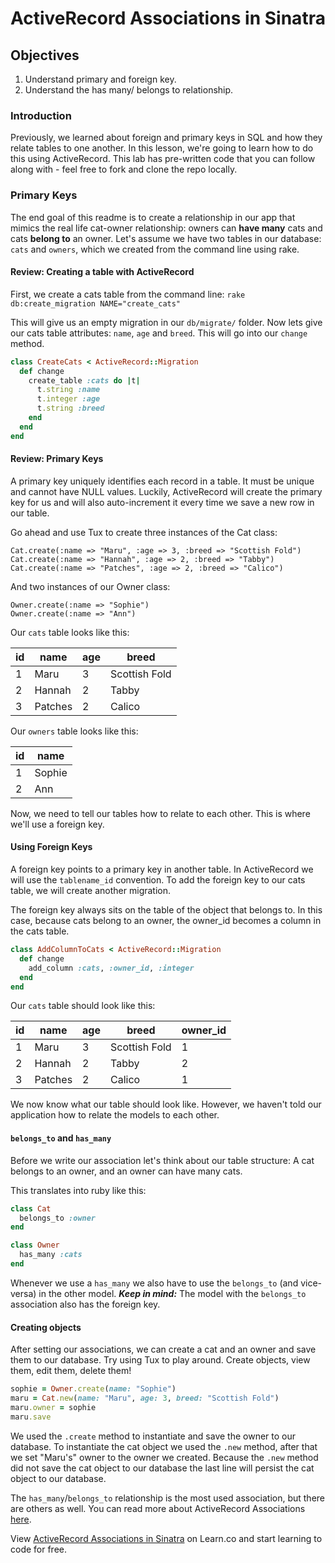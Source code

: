 # ActiveRecord Associations in Sinatra

## Objectives

1. Understand primary and foreign key.
2. Understand the has many/ belongs to relationship.

### Introduction 

Previously, we learned about foreign and primary keys in SQL and how they relate tables to one another. In this lesson, we're going to learn how to do this using ActiveRecord. This lab has pre-written code that you can follow along with - feel free to fork and clone the repo locally.

### Primary Keys

The end goal of this readme is to create a relationship in our app that mimics the real life cat-owner relationship: owners can **have many** cats and cats **belong to** an owner. Let's assume we have two tables in our database: `cats` and `owners`, which we created from the command line using rake.

#### Review: Creating a table with ActiveRecord

First, we create a cats table from the command line:
`rake db:create_migration NAME="create_cats"`

This will give us an empty migration in our `db/migrate/` folder. Now lets give our cats table attributes: `name`, `age` and `breed`. This will go into our `change` method.

```ruby
class CreateCats < ActiveRecord::Migration
  def change
    create_table :cats do |t|
      t.string :name
      t.integer :age
      t.string :breed
    end
  end
end
```

#### Review: Primary Keys
 
A primary key uniquely identifies each record in a table. It must be unique and cannot have NULL values. Luckily, ActiveRecord will create the primary key for us and will also auto-increment it every time we save a new row in our table.

Go ahead and use Tux to create three instances of the Cat class:

```
Cat.create(:name => "Maru", :age => 3, :breed => "Scottish Fold")
Cat.create(:name => "Hannah", :age => 2, :breed => "Tabby")
Cat.create(:name => "Patches", :age => 2, :breed => "Calico")
```

And two instances of our Owner class:

```
Owner.create(:name => "Sophie")
Owner.create(:name => "Ann")

```
Our `cats` table looks like this:

| id  | name    | age | breed         |
|-----|-----    |-----|------         |
| 1   | Maru    | 3   | Scottish Fold |
| 2   | Hannah  | 2   | Tabby         |
| 3   | Patches | 2   | Calico        |


Our `owners` table looks like this:

| id  | name      |
|-----|-----      |
| 1   | Sophie    |
| 2   | Ann       |

Now, we need to tell our tables how to relate to each other. This is where we'll use a foreign key.

#### Using Foreign Keys

A foreign key points to a primary key in another table. In ActiveRecord we will use the `tablename_id` convention. To add the foreign key to our cats table, we will create another migration. 

The foreign key always sits on the table of the object that belongs to. In this case, because cats belong to an owner, the owner_id becomes a column in the cats table.

```ruby
class AddColumnToCats < ActiveRecord::Migration
  def change
    add_column :cats, :owner_id, :integer
  end
end
```

Our `cats` table should look like this:

| id  | name    | age | breed         | owner_id |
|-----|-----    |-----|------         |-----     |
| 1   | Maru    | 3   | Scottish Fold | 1        |
| 2   | Hannah  | 2   | Tabby         | 2        |
| 3   | Patches | 2   | Calico        | 1        |


We now know what our table should look like. However, we haven't told our application how to relate the models to each other.


#### `belongs_to` and `has_many` 

Before we write our association let's think about our table structure: A cat belongs to an owner, and an owner can have many cats.

This translates into ruby like this:

```ruby
class Cat
  belongs_to :owner
end
```

```ruby
class Owner
  has_many :cats
end
```
Whenever we use a `has_many` we also have to use the `belongs_to` (and vice-versa) in the other model. ***Keep in mind:*** The model with the `belongs_to` association also has the foreign key.


#### Creating objects

After setting our associations, we can create a cat and an owner and save them to our database. Try using Tux to play around. Create objects, view them, edit them, delete them!

```ruby
sophie = Owner.create(name: "Sophie")
maru = Cat.new(name: "Maru", age: 3, breed: "Scottish Fold")
maru.owner = sophie
maru.save
```

We used the `.create` method to instantiate and save the owner to our database. To instantiate the cat object we used the `.new` method, after that we set "Maru's" owner to the owner we created. Because the `.new` method did not save the cat object to our database the last line will persist the cat object to our database.


The `has_many`/`belongs_to` relationship is the most used association, but there are others as well. You can read more about ActiveRecord Associations [here](http://guides.rubyonrails.org/association_basics.html).


<p data-visibility='hidden'>View <a href='https://learn.co/lessons/sinatra-activerecord-associations' title='ActiveRecord Associations in Sinatra'>ActiveRecord Associations in Sinatra</a> on Learn.co and start learning to code for free.</p>
